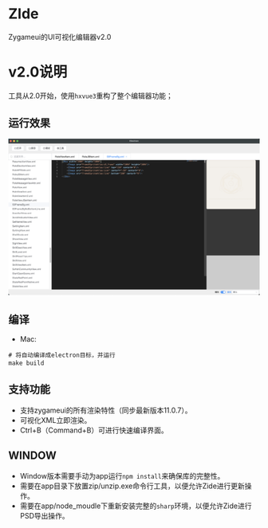 # ZIde
Zygameui的UI可视化编辑器v2.0

# v2.0说明
工具从2.0开始，使用`hxvue3`重构了整个编辑器功能；

## 运行效果
![](./img.png)

## 编译
- Mac:
```shell
# 将自动编译成electron目标，并运行
make build
```


## 支持功能
- 支持zygameui的所有渲染特性（同步最新版本11.0.7）。
- 可视化XML立即渲染。
- Ctrl+B（Command+B）可进行快速编译界面。

## WINDOW
- Window版本需要手动为app运行`npm install`来确保库的完整性。
- 需要在app目录下放置zip/unzip.exe命令行工具，以便允许Zide进行更新操作。
- 需要在app/node_moudle下重新安装完整的`sharp`环境，以便允许Zide进行PSD导出操作。